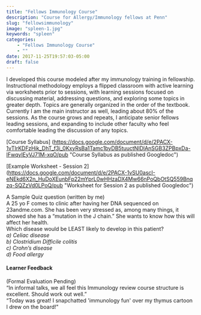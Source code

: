 ```yaml
---
title: "Fellows Immunology Course"
description: "Course for Allergy/Immunology fellows at Penn"
slug: "fellowsimmunology"
image: "spleen-1.jpg"
keywords: "spleen"
categories:
    - "Fellows Immunology Course"
    - ""
date: 2017-11-25T19:57:03-05:00
draft: false
---
```


I developed this course modeled after my immunology training in fellowship. Instructional methodology employs a flipped classroom with active learning via worksheets prior to sessions, with learning sessions focused on discussing material, addressing questions, and exploring some topics in greater depth. Topics are generally organized in the order of the textbook. Currently I am the main instructor as well, leading about 80% of the sessions. As the course grows and repeats, I anticipate senior fellows leading sessions, and expanding to include other faculty who feel comfortable leading the discussion of any topics.

[Course Syllabus] (https://docs.google.com/document/d/e/2PACX-1vTIrKDFzHik_DhT_f3i_0KxyRsBa1Tamc1byDB5tuuctNIDlAnSGB3ZPBpxDa-IFwqyIEyVJ71M-xqO/pub "Course Syllabus as published Googledoc")

[Example Worksheet - Session 2] (https://docs.google.com/document/d/e/2PACX-1vSU0ascI-eNEkd6X2n_HuDoXEunbFp22mYprL0wHHzaDX4Mw66nPoQbOtSQ559Bnqzq-SQZzVd0LPoQ/pub "Worksheet for Session 2 as published Googledoc")

A Sample Quiz question (written by me)  
  A 25 yo F comes to clinic after having her DNA sequenced on 23andme.com. She has been very stressed as, among many things, it showed she has a “mutation in the J chain.” She wants to know how this will affect her health.  
  Which disease would be LEAST likely to develop in this patient?  
  *a) Celiac disease  
  b) Clostridium Difficile colitis  
  c) Crohn’s disease  
  d) Food allergy*

#### Learner Feedback
(Formal Evaluation Pending)  
  “In informal talks, we all feel this Immunology review course structure is excellent. Should work out well.”  
  “Today was great! I snapchatted 'immunology fun' over my thymus cartoon I drew on the board!"
